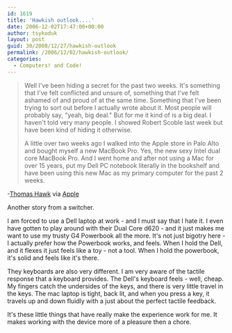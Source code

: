 ```yaml
---
id: 1619
title: 'Hawkish outlook....'
date: 2006-12-02T17:47:00+00:00
author: tsykoduk
layout: post
guid: 30/2008/12/27/hawkish-outlook
permalink: /2006/12/02/hawkish-outlook/
categories:
  - Computers! and Code!
---
```

<blockquote>Well I've been hiding a secret for the past two weeks. It's something that I've felt conflicted and unsure of, something that I've felt ashamed of and proud of at the same time. Something that I've been trying to sort out before I actually wrote about it. Most people will probably say, "yeah, big deal." But for me it kind of is a big deal. I haven't told very many people. I showed Robert Scoble last week but have been kind of hiding it otherwise.

A little over two weeks ago I walked into the Apple store in Palo Alto and bought myself a new MacBook Pro. Yes, the new sexy Intel dual core MacBook Pro. And I went home and after not using a Mac for over 15 years, put my Dell PC notebook literally in the bookshelf and have been using this new Mac as my primary computer for the past 2 weeks.</blockquote>


-<a href="http://thomashawk.com/">Thomas Hawk</a> via <a href="http://www.apple.com/hotnews/">Apple</a>


Another story from a switcher.


I am forced to use a Dell laptop at work - and I must say that I hate it. I even have gotten to play around with their Dual Core d620 - and it just makes me want to use my trusty G4 Powerbook all the more. It's not just bigotry here - I actually prefer how the Powerbook works, and feels. When I hold the Dell, and it flexes it just feels like a toy - not a tool. When I hold the powerbook, it's solid and feels like it's there.


They keyboards are also very different. I am very aware of the tactile response that a keyboard provides. The Dell's keyboard feels - well, cheap. My fingers catch the undersides of the keys, and there is very little travel in the keys. The mac laptop is tight, back lit, and when you press a key, it travels up and down fluidly with a just about the perfect tactile feedback.


It's these little things that have really make the experience work for me. It makes working with the device more of a pleasure then a chore.